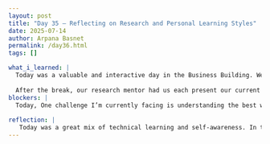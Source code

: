 ```yaml
---
layout: post
title: "Day 35 – Reflecting on Research and Personal Learning Styles"
date: 2025-07-14
author: Arpana Basnet
permalink: /day36.html
tags: []

what_i_learned: |
  Today was a valuable and interactive day in the Business Building. We started with a session led by a new teacher who introduced us to the Myers Briggs and VARK personality types. It was eye-opening to learn how our personalities and preferred learning styles impact how we collaborate and approach tasks. I realized how being aware of these can improve teamwork and even how we handle our research work more effectively.
  
  After the break, our research mentor had us each present our current project progress. This was a great opportunity to pause and reflect on everything we've done so far how we’ve written our code, processed our data, and interpreted results. I shared where I currently stand with my project and received constructive feedback that helped me see what’s going well and what I need to improve. Listening to others' presentations also gave me ideas and motivation for the next steps in my own work. Overall, today helped me better understand not just my project, but also how I work and learn best.
blockers: |
  Today, One challenge I’m currently facing is understanding the best way to identify truly overexpressed and underexpressed genes. Different plots (like bar charts vs. volcano plots) sometimes highlight different genes, which can be confusing. It’s also been a bit difficult to decide whether to use total expression values, mean differences, or statistical methods like log2FC. Additionally, due to the large dataset size, it’s sometimes slow to process or visualize the data efficiently.
  
reflection: |
   Today was a great mix of technical learning and self-awareness. In the Business Building session, I learned about my Myers-Briggs and VARK personality types, which helped me understand how I learn and work best both independently and within a team. This self-awareness will definitely help in group research settings. Later, during our mentor session, we each presented our project progress and received personalized feedback. This helped me reflect on the choices I’ve made so far in my code and analysis, and where I can improve. I also made progress in identifying overexpressed genes, even though I’m still refining my method. 
---
```













